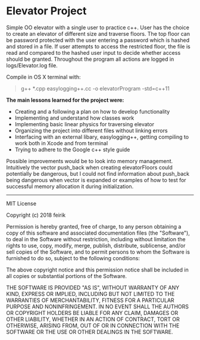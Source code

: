 Elevator Project
=============================
Simple OO elevator with a single user to practice c++. User has the choice to create an elevator of different size and traverse floors.
The top floor can be password protected with the user entering a password which is hashed and stored in a file.
If user attempts to access the restricted floor, the file is read and compared to the hashed user input to decide whether access should be granted.
Throughout the program all actions are logged in logs/Elevator.log file.

Compile in OS X terminal with:
> g++ *.cpp easylogging++.cc -o elevatorProgram -std=c++11

**The main lessons learned for the project were:**
- Creating and a following a plan on how to develop functionality
- Implementing and understand how classes work
- Implementing basic linear physics for traversing elevator
- Organizing the project into different files without linking errors
- Interfacing with an external libary, easylogging++, getting compiling to work both in Xcode and from terminal
- Trying to adhere to the Google c++ style guide

Possible improvements would be to look into memory management. Intuitively the vector push_back when creating elevatorFloors could potentially be dangerous,
but I could not find information about push_back being dangerous when vector is expanded or examples of how to test for successful memory allocation it during initialization.

--------

MIT License

Copyright (c) 2018 feirik

Permission is hereby granted, free of charge, to any person obtaining a copy
of this software and associated documentation files (the "Software"), to deal
in the Software without restriction, including without limitation the rights
to use, copy, modify, merge, publish, distribute, sublicense, and/or sell
copies of the Software, and to permit persons to whom the Software is
furnished to do so, subject to the following conditions:

The above copyright notice and this permission notice shall be included in all
copies or substantial portions of the Software.

THE SOFTWARE IS PROVIDED "AS IS", WITHOUT WARRANTY OF ANY KIND, EXPRESS OR
IMPLIED, INCLUDING BUT NOT LIMITED TO THE WARRANTIES OF MERCHANTABILITY,
FITNESS FOR A PARTICULAR PURPOSE AND NONINFRINGEMENT. IN NO EVENT SHALL THE
AUTHORS OR COPYRIGHT HOLDERS BE LIABLE FOR ANY CLAIM, DAMAGES OR OTHER
LIABILITY, WHETHER IN AN ACTION OF CONTRACT, TORT OR OTHERWISE, ARISING FROM,
OUT OF OR IN CONNECTION WITH THE SOFTWARE OR THE USE OR OTHER DEALINGS IN THE
SOFTWARE.

